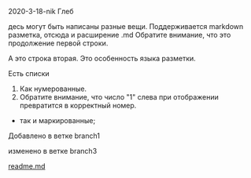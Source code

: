 2020-3-18-nik Глеб

десь могут быть написаны разные вещи. Поддерживается markdown разметка, отсюда и расширение .md
Обратите внимание, что это продолжение первой строки.

А это строка вторая. Это особенность языка разметки.

Есть списки
1. Как нумерованные.
1. Обратите внимание, что число "1" слева при отображении превратится в корректный номер.

* так и маркированные;

Добавлено в ветке branch1

изменено в ветке branch3

[readme.md](https://gitwork.ru/foxmulder/timp/-/blob/master/readme.md)
